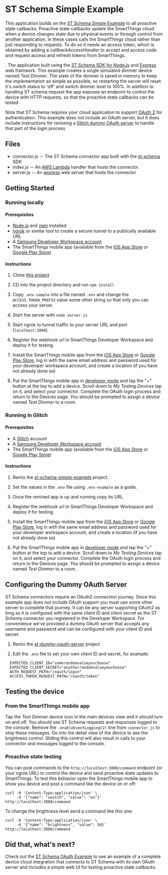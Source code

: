 # ST Schema Simple Example

This application builds on the [ST Schema Simple Example](https://github.com/SmartThingsCommunity/st-schema-simple-example-js)
to all proactive state callbacks. Proactive state callbacks update the SmartThings cloud when a
device changes state due to physical events or through control from another application. 
In these cases calls the SmartThings cloud rather than just responding to requests. To do so
it needs an access token, which is obtained by adding a _callbackAccessHandler_ to accept 
and access code and request access and refresh tokens from SmartThings.

. The application built using the
[ST Schema SDK for NodeJs](https://github.com/SmartThingsCommunity/st-schema-nodejs) and 
[Express](https://www.npmjs.com/package/express) web framwork. This example creates a single simulated dimmer device
named _Test Dimmer_. The state of the dimmer is saved in memory to keep the
implementation as simple as possible, so restarting the server will reset it's
switch status to 'off' and switch dimmer level to 100%. In addition to handling ST schema 
request the app exposes an endpoint to control the device with HTTP requests, so that the
proactive state callbacks can be tested

Note that ST Schema requires your cloud application to support [OAuth 2](https://oauth.net/2/) for authentication.
This example does not include an OAuth server, but it does include instructions for
remixing a [Glitch dummy OAuth server](https://glitch.com/~st-dummy-oauth-server) to handle that part of the login process

## Files

- connector.js -- The ST Schema connector app built with the [st-schema](https://www.npmjs.com/package/st-schema) SDK
- index.js -- An [AWS Lambda](https://aws.amazon.com/lambda/) handler that hosts the connector.
- server.js -- An [express](https://www.npmjs.com/package/express) web server that hosts the connector

## Getting Started

### Running locally

#### Prerequisites

- [Node.js](https://nodejs.org/en/) and [npm](https://www.npmjs.com/) installed
- [ngrok](https://ngrok.com/) or similar tool to create a secure tunnel to a publically available URL
- A [Samsung Developer Workspace account](https://smartthings.developer.samsung.com/workspace/)
- The SmartThings mobile app (available from the [iOS App Store](https://apps.apple.com/us/app/smartthings/id1222822904)
or [Google Play Store](https://play.google.com/store/apps/details?id=com.samsung.android.oneconnect))

#### Instructions

1. Clone [this project](https://github.com/SmartThingsCommunity/st-schema-callback-example-js)

1. CD into the project directory and run `npm install`

1. Copy `.env-sample` into a file named `.env` and change the `ACCESS_TOKEN_PREFIX` value some other string so that only
you can access your server. 

1. Start the server with `node server.js`

1. Start ngrok to tunnel traffic to your server URL and port (`localhost:3000`).

1. Register the webhook url in SmartThings Developer Workspace and deploy it for testing.

1. Install the SmartThings mobile app from the [iOS App Store](https://apps.apple.com/us/app/smartthings/id1222822904)
or [Google Play Store](https://play.google.com/store/apps/details?id=com.samsung.android.oneconnect),
log in with the same email address and password used for your developer workspace account, and 
create a location (if you have not already done so)

1. Put the SmartThings mobile app in [developer mode](https://smartthings.developer.samsung.com/docs/guides/testing/developer-mode.html) and tap the "+" button at the top to
add a device. Scroll down to _My Testing Devices_ tap on it, and select your connector. Complete
the OAuth login process and return to the Devices page. You should be prompted to assign
a device named _Test Dimmer_ to a room. 

### Running in Glitch

#### Prerequisites

- A [Glitch](https://glitch.com/about/) account
- A [Samsung Developer Workspace account](https://smartthings.developer.samsung.com/workspace/)
- The SmartThings mobile app (available from the [iOS App Store](https://apps.apple.com/us/app/smartthings/id1222822904)
or [Google Play Store](https://play.google.com/store/apps/details?id=com.samsung.android.oneconnect))

#### Instructions

1. Remix the [st-schema-simple-example](https://glitch.com/~st-schema-simple-example-js) project.

1. Set the values in the `.env` file using `.env-example` as a guide. 

1. Once the remixed app is up and running copy its URL.

1. Register the webhook url in SmartThings Developer Workspace and deploy it for testing.

1. Install the SmartThings mobile app from the [iOS App Store](https://apps.apple.com/us/app/smartthings/id1222822904)
or [Google Play Store](https://play.google.com/store/apps/details?id=com.samsung.android.oneconnect),
log in with the same email address and password used for your developer workspace account, and 
create a location (if you have not already done so)

1. Put the SmartThings mobile app in [developer mode](https://smartthings.developer.samsung.com/docs/guides/testing/developer-mode.html) and tap the "+" button at the top to
add a device. Scroll down to _My Testing Devices_ tap on it, and select your connector. Complete
the OAuth login process and return to the Devices page. You should be prompted to assign
a device named _Test Dimmer_ to a room. 

## Configuring the Dummy OAuth Server

ST Schema connectors require an OAuth2 connection journey. Since this example 
app does not include OAuth support you must use some other server to complete
that journey. It can be any server supporting OAuth2 as long as it is configured
with the same client ID and client secret as the ST Schema connector you registered
in the Developer Workspace. For convenience we've provided a dummy OAuth server
that accepts any username and password and can be configured with your client ID and
secret.

1. Remix the [st-dummy-oauth-server](https://glitch.com/~st-dummy-oauth-server) project

2. Edit the `.env` file to set your own client ID and secret, for example:
```
  EXPECTED_CLIENT_ID="somerandomvalueyouchoose"
  EXPECTED_CLIENT_SECRET="anotherrandomvalueyouchoose"
  AUTH_REQUEST_PATH="/oauth/login"
  ACCESS_TOKEN_REQUEST_PATH="/oauth/token"
```

## Testing the device

### From the SmartThings mobile app

Tap the _Test Dimmer_ device icon in the main devices view and it should turn on and off. You should see ST Schema requests
and responses logged to the console. Remove the `.enableEventLogging(2)` line from `connector.js` to stop these
messages. Go into the detail view of the device to see the brightness control. Sliding this control will also 
result in calls to your connector and messages logged to the console.

### Proactive state testing

You can post commands to the `http://localhost:3000/command` endpoint (or your ngrok URL) to control
the device and send proactive state updates to SmartThings. To test this behavior open the SmartThings
mobile app to show you device and post a command like the device on or off:
```
curl -H 'Content-Type:application/json' \
     -d '{"name": "switch", "value": "on"}' http://localhost:3000/command
```
To change the brightness level send a command like this one:
```
curl -H 'Content-Type:application/json' \
     -d '{"name": "brightness", "value": 50}' http://localhost:3000/command
```
## Did that, what's next?

Check out the [ST Schema OAuth Example](https://github.com/SmartThingsCommunity/st-schema-oauth-example)
to see an example of a complete device cloud integration that connects to ST Schema with its own
OAuth server and includes a simple web UI for testing proactive state callbacks.
